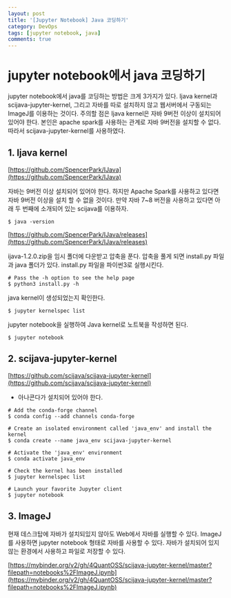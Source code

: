 ```yaml
---
layout: post
title: '[Jupyter Notebook] Java 코딩하기'
category: DevOps
tags: [jupyter notebook, java]
comments: true
---
```


# jupyter notebook에서 java 코딩하기
jupyter notebook에서 java를 코딩하는 방법은 크게 3가지가 있다. Ijava kernel과 scijava-jupyter-kernel, 그리고 자바를 따로 설치하지 않고 웹서버에서 구동되는 ImageJ를 이용하는 것이다. 주의할 점은 Ijava kernel은 자바 9버전 이상이 설치되어 있어야 한다. 본인은 apache spark를 사용하는 관계로 자바 9버전을 설치할 수 없다. 따라서 scijava-jupyter-kernel를 사용하였다.

## 1. Ijava kernel
[https://github.com/SpencerPark/IJava](https://github.com/SpencerPark/IJava)

자바는 9버전 이상 설치되어 있어야 한다. 하지만 Apache Spark를 사용하고 있다면 자바 9버전 이상을 설치 할 수 없을 것이다. 만약 자바 7~8 버전을 사용하고 있다면 아래 두 번째에 소개되어 있는 scijava를 이용하자.

```shell
$ java -version
```

[https://github.com/SpencerPark/IJava/releases](https://github.com/SpencerPark/IJava/releases)

ijava-1.2.0.zip을 임시 폴더에 다운받고 압축을 푼다. 압축을 풀게 되면 install.py 파일과 java 폴더가 있다. install.py 파일을 파이썬3로 실행시킨다.

```shell
# Pass the -h option to see the help page
$ python3 install.py -h
```

java kernel이 생성되었는지 확인한다.

```shell
$ jupyter kernelspec list
```

jupyter notebook을 실행하여 Java kernel로 노트북을 작성하면 된다.

```shell
$ jupyter notebook
```


## 2. scijava-jupyter-kernel
[https://github.com/scijava/scijava-jupyter-kernel](https://github.com/scijava/scijava-jupyter-kernel)
- 아나콘다가 설치되어 있어야 한다.

~~~shell
# Add the conda-forge channel
$ conda config --add channels conda-forge

# Create an isolated environment called 'java_env' and install the kernel
$ conda create --name java_env scijava-jupyter-kernel

# Activate the 'java_env' environment
$ conda activate java_env

# Check the kernel has been installed
$ jupyter kernelspec list

# Launch your favorite Jupyter client
$ jupyter notebook
~~~

## 3. ImageJ
현재 데스크탑에 자바가 설치되있지 않아도 Web에서 자바를 실행할 수 있다. ImageJ를 사용하면 jupyter notebook 형태로 자바를 사용할 수 있다. 자바가 설치되어 있지 않는 환경에서 사용하고 파일로 저장할 수 있다.

[https://mybinder.org/v2/gh/4QuantOSS/scijava-jupyter-kernel/master?filepath=notebooks%2FImageJ.ipynb](https://mybinder.org/v2/gh/4QuantOSS/scijava-jupyter-kernel/master?filepath=notebooks%2FImageJ.ipynb)
